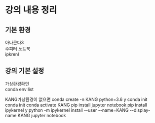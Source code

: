 # 강의 내용 정리 
## 기본 환경 
아나콘다3   
주피터 노트북   
ipkrenl   
   
## 강의 기본 설정 
가상환경확인   
conda env list   

KANG가상환경이 없으면
conda create -n KANG python=3.6
y
conda init
conda init
conda activate KANG
pip install jupyter notebook
pip install ipykernel
y
python -m ipykernel install --user --name=KANG --display-name KANG
jupyter notebook
